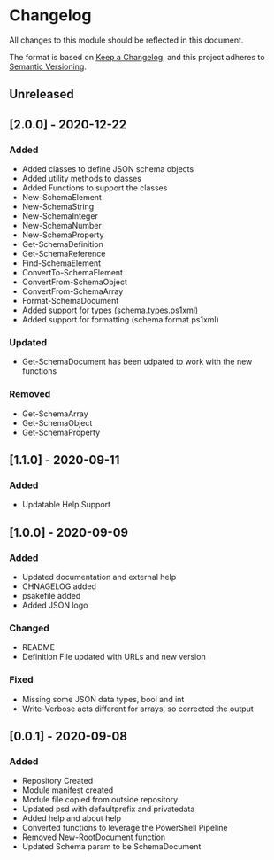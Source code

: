 # Changelog

All changes to this module should be reflected in this document.

The format is based on [Keep a Changelog](https://keepachangelog.com/en/1.0.0/),
and this project adheres to [Semantic Versioning](https://semver.org/spec/v2.0.0.html).

## Unreleased

## [2.0.0] - 2020-12-22

### Added

- Added classes to define JSON schema objects
- Added utility methods to classes
- Added Functions to support the classes
- New-SchemaElement
- New-SchemaString
- New-SchemaInteger
- New-SchemaNumber
- New-SchemaProperty
- Get-SchemaDefinition
- Get-SchemaReference
- Find-SchemaElement
- ConvertTo-SchemaElement
- ConvertFrom-SchemaObject
- ConvertFrom-SchemaArray
- Format-SchemaDocument
- Added support for types (schema.types.ps1xml)
- Added support for formatting (schema.format.ps1xml)

### Updated

- Get-SchemaDocument has been udpated to work with the new functions

### Removed

- Get-SchemaArray
- Get-SchemaObject
- Get-SchemaProperty

## [1.1.0] - 2020-09-11

### Added

- Updatable Help Support

## [1.0.0] - 2020-09-09

### Added

- Updated documentation and external help
- CHNAGELOG added
- psakefile added
- Added JSON logo

### Changed

- README
- Definition File updated with URLs and new version

### Fixed

- Missing some JSON data types, bool and int
- Write-Verbose acts different for arrays, so corrected the output

## [0.0.1] - 2020-09-08

### Added

- Repository Created
- Module manifest created
- Module file copied from outside repository
- Updated psd with defaultprefix and privatedata
- Added help and about help
- Converted functions to leverage the PowerShell Pipeline
- Removed New-RootDocument function
- Updated Schema param to be SchemaDocument
